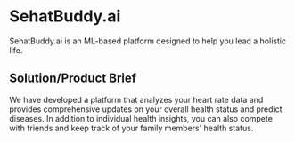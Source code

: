 # SehatBuddy.ai

SehatBuddy.ai is an ML-based platform designed to help you lead a holistic life.

## Solution/Product Brief

We have developed a platform that analyzes your heart rate data and provides comprehensive updates on your overall health status and predict diseases. In addition to individual health insights, you can also compete with friends and keep track of your family members' health status.
